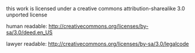 this work is licensed under a creative commons attribution-sharealike 3.0 unported license

human readable: http://creativecommons.org/licenses/by-sa/3.0/deed.en_US

lawyer readable: http://creativecommons.org/licenses/by-sa/3.0/legalcode

